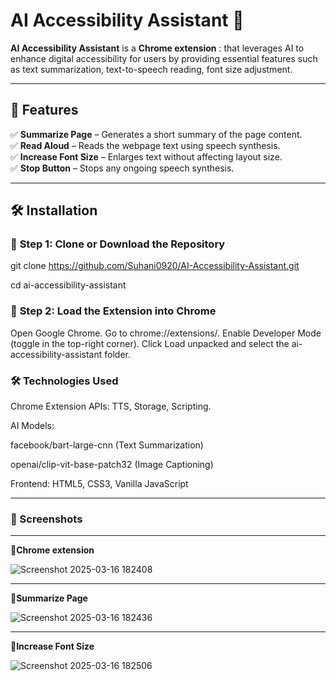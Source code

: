 # AI Accessibility Assistant 🚀 

**AI Accessibility Assistant** is a **Chrome extension** :  that leverages AI to enhance digital accessibility for users by providing essential features such as text summarization, text-to-speech reading, font size adjustment.

---

## 📖 Features
✅ **Summarize Page** – Generates a short summary of the page content.  
✅ **Read Aloud** – Reads the webpage text using speech synthesis.  
✅ **Increase Font Size** – Enlarges text without affecting layout size.    
✅ **Stop Button** – Stops any ongoing speech synthesis.  

---

## 🛠 Installation

### 🔹 **Step 1: Clone or Download the Repository**

git clone https://github.com/Suhani0920/AI-Accessibility-Assistant.git

cd ai-accessibility-assistant

### 🔹 **Step 2: Load the Extension into Chrome**

Open Google Chrome.
Go to chrome://extensions/.
Enable Developer Mode (toggle in the top-right corner).
Click Load unpacked and select the ai-accessibility-assistant folder.

### 🛠 Technologies Used

Chrome Extension APIs: TTS, Storage, Scripting.

AI Models:

facebook/bart-large-cnn (Text Summarization)

openai/clip-vit-base-patch32 (Image Captioning)

Frontend: HTML5, CSS3, Vanilla JavaScript

---

### 🌟 Screenshots
---

 📜**Chrome extension** 
 

![Screenshot 2025-03-16 182408](https://github.com/user-attachments/assets/83789c26-b1e7-4142-948e-4ebabd2174f7)

---


 📜**Summarize Page** 
 

![Screenshot 2025-03-16 182436](https://github.com/user-attachments/assets/37e5793a-272e-4d64-a120-b55c4eb39b50)

---


 📜**Increase Font Size** 
 

![Screenshot 2025-03-16 182506](https://github.com/user-attachments/assets/92e82943-b668-4d61-9001-a9f1d09c5d36)







